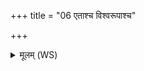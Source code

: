 +++
title = "06 एताश्च विश्वरूपाश्च"

+++
<details><summary>मूलम् (WS)</summary>

एताश्च विश्वरूपाश्च गृध्राः कोकाश्च ते हताः ।  
कामे कामयस्व मा प्रतीचीः प्रती मा भव ॥ ६ ॥
</details>